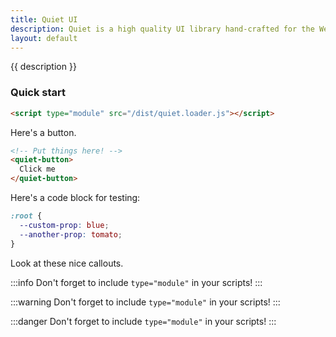 ```yaml
---
title: Quiet UI
description: Quiet is a high quality UI library hand-crafted for the Web with a focus on accessibility, performance, longevity, and aesthetics.
layout: default
---
```


{{ description }}

### Quick start

```html
<script type="module" src="/dist/quiet.loader.js"></script>
```

Here's a button.

```html {.example}
<!-- Put things here! -->
<quiet-button>
  Click me
</quiet-button>
```

Here's a code block for testing:

```css
:root {
  --custom-prop: blue;
  --another-prop: tomato;
}
```

Look at these nice callouts.

:::info
Don't forget to include `type="module"` in your scripts!
:::

:::warning
Don't forget to include `type="module"` in your scripts!
:::

:::danger
Don't forget to include `type="module"` in your scripts!
:::
